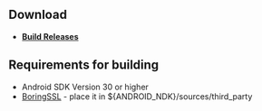 ## Download
- **[Build Releases](https://github.com/hypertensiune/Passknight/releases)**

## Requirements for building
- Android SDK Version 30 or higher
- [BoringSSL](https://github.com/google/boringssl) - place it in ${ANDROID_NDK}/sources/third_party